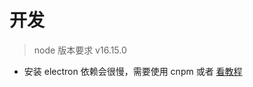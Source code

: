 # 开发

> node 版本要求 v16.15.0

- 安装 electron 依赖会很慢，需要使用 cnpm 或者 [看教程](https://www.electronjs.org/zh/docs/latest/tutorial/installation#%E6%95%85%E9%9A%9C%E6%8E%92%E6%9F%A5)

